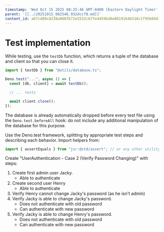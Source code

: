 ```yaml
---
timestamp: 'Wed Oct 15 2025 08:25:46 GMT-0400 (Eastern Daylight Time)'
parent: '[[../20251015_082546.932dccf8.md]]'
content_id: a67cd89c8238a908fb72e5532c67fe4459bd8e8019164b510c1f95669d190e8b
---
```


# Test implementation

While testing, use the `testDb` function, which returns a tuple of the database and client so that you can close it.

```typescript
import { testDb } from "@utils/database.ts";

Deno.test("...", async () => {
  const [db, client] = await testDb();

  // ... tests

  await client.close();
});
```

The database is already automatically dropped before every test file using the `Deno.test.beforeAll` hook: do not include any additional manipulation of the database for this purpose.

Use the Deno.test framework, splitting by appropriate test steps and describing each behavior. Import helpers from:

```typescript
import { assertEquals } from "jsr:@std/assert"; // or any other utility from the library
```

Create "UserAuthentication - Case 2 (Verify Password Changing)" with steps:

1. Create first admin user Jacky.
   * Able to authenticate
2. Create second user Henry
   * Able to authenticate
3. Verify Henry cannot change Jacky's password (as he isn't admin)
4. Verify Jacky is able to change Jacky's password.
   * Does not authenticate with old password
   * Can authenticate with new password
5. Verify Jacky is able to change Henry's password.
   * Does not authenticate with old password
   * Can authenticate with new password
